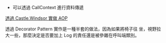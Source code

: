* 可以透過 CallContext 進行資料傳遞




[透過 Castle.Windsor 實做 AOP ](https://dotblogs.com.tw/hatelove/2014/05/04/implementation-aop-by-castle_windsor)

透過 Decorator Pattern 實作是一種半套的做法，因為如果將椅子往 坐，視野拉大一些，那麼決定是否要加上 Log 的責任還是被參雜在呼叫端類別。

[1]:https://www.lanhusoft.com/Article/240.html "C#.NET利用ContextBoundObject和Attribute实现AOP技术--AOP事务实现例子"
[2]:https://dotblogs.com.tw/steventsai/2017/06/08/143849 "【Asp.Net MVC】使用 ContextBoundObject 搭配 Attribute 實現 AOP Logging 機制"

[MSDN-1]:https://msdn.microsoft.com/zh-tw/library/system.runtime.remoting.contexts.contextattribute(v=vs.110).aspx "ContextAttribute 類別"